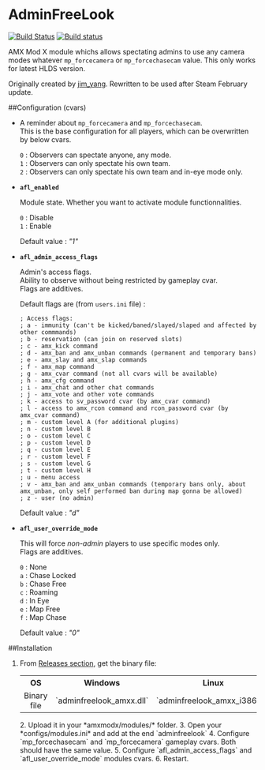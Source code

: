 AdminFreeLook
=============
[![Build Status](https://travis-ci.org/Arkshine/AdminFreeLook.svg?branch=master)](https://travis-ci.org/Arkshine/AdminFreeLook) [![Build status](https://ci.appveyor.com/api/projects/status/gyd7556y6dqr80e3/branch/master?svg=true)](https://ci.appveyor.com/project/Arkshine/adminfreelook/branch/master)


AMX Mod X module whichs allows spectating admins to use any camera modes whatever `mp_forcecamera` or `mp_forcechasecam` value.
This only works for latest HLDS version.

Originally created by [jim_yang](https://forums.alliedmods.net/showthread.php?t=100067).
Rewritten to be used after Steam February update. 


##Configuration (cvars)


* A reminder about `mp_forcecamera` and `mp_forcechasecam`.  
  This is the base configuration for all players, which can be overwritten by below cvars.  
    
   `0` : Observers can spectate anyone, any mode.  
   `1` : Observers can only spectate his own team.  
   `2` : Observers can only spectate his own team and in-eye mode only.  

* __`afl_enabled`__
 
  Module state. Whether you want to activate module functionnalities.  

    `0` : Disable  
    `1` : Enable  
  
  Default value : *"1"*

* __`afl_admin_access_flags`__  

  Admin's access flags.  
  Ability to observe without being restricted by gameplay cvar.  
  Flags are additives.
  
  Default flags are (from `users.ini` file) : 

  ```
  ; Access flags:
  ; a - immunity (can't be kicked/baned/slayed/slaped and affected by other commmands)
  ; b - reservation (can join on reserved slots)
  ; c - amx_kick command
  ; d - amx_ban and amx_unban commands (permanent and temporary bans)
  ; e - amx_slay and amx_slap commands
  ; f - amx_map command
  ; g - amx_cvar command (not all cvars will be available)
  ; h - amx_cfg command
  ; i - amx_chat and other chat commands
  ; j - amx_vote and other vote commands
  ; k - access to sv_password cvar (by amx_cvar command)
  ; l - access to amx_rcon command and rcon_password cvar (by amx_cvar command)
  ; m - custom level A (for additional plugins)
  ; n - custom level B
  ; o - custom level C
  ; p - custom level D
  ; q - custom level E
  ; r - custom level F
  ; s - custom level G
  ; t - custom level H
  ; u - menu access
  ; v - amx_ban and amx_unban commands (temporary bans only, about amx_unban, only self performed ban during map gonna be allowed)
  ; z - user (no admin)
  ```  
  
  Default value : *"d"*

* __`afl_user_override_mode`__

  This will force *non-admin* players to use specific modes only.  
  Flags are additives.
  
  `0` : None  
  `a` : Chase Locked  
  `b` : Chase Free  
  `c` : Roaming  
  `d` : In Eye  
  `e` : Map Free  
  `f` : Map Chase  
  
  Default value : *"0"*
  
  
##Installation

1. From [Releases section](https://github.com/Arkshine/AdminFreeLook/releases/latest), get the binary file:  <table>
  <tbody>
    <tr>
      <th align="center">OS</th>
      <th align="center">Windows</th>
      <th align="center">Linux</th>
    </tr>
    <tr>
      <td align="center">Binary file</td>
      <td align="center">`adminfreelook_amxx.dll`</td>
      <td align="center">`adminfreelook_amxx_i386.so`</td>
    </tr>
  </tbody>
</table>
2. Upload it in your *amxmodx/modules/* folder.
3. Open your *configs/modules.ini* and add at the end `adminfreelook`
4. Configure `mp_forcechasecam` and `mp_forcecamera` gameplay cvars. Both should have the same value.
5. Configure `afl_admin_access_flags` and `afl_user_override_mode` modules cvars.
6. Restart. 

